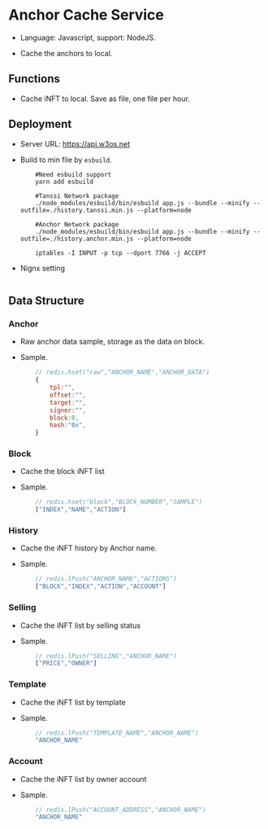 # Anchor Cache Service

- Language: Javascript, support: NodeJS.

- Cache the anchors to local.

## Functions

- Cache iNFT to local. Save as file, one file per hour.

## Deployment

- Server URL: https://api.w3os.net

- Build to min file by `esbuild`.

    ```SHELL
        #Need esbuild support
        yarn add esbuild

        #Tanssi Network package
        ./node_modules/esbuild/bin/esbuild app.js --bundle --minify --outfile=./history.tanssi.min.js --platform=node

        #Anchor Network package
        ./node_modules/esbuild/bin/esbuild app.js --bundle --minify --outfile=./history.anchor.min.js --platform=node
    ```

    ```SHELL
        iptables -I INPUT -p tcp --dport 7766 -j ACCEPT
    ```

- Nignx setting

    ```SHELL

    ```

## Data Structure

### Anchor

- Raw anchor data sample, storage as the data on block.

- Sample.

    ```Javascript
        // redis.hset("raw","ANCHOR_NAME","ANCHOR_DATA")
        {
            tpl:"",
            offset:"",
            target:"",
            signer:"",
            block:0,
            hash:"0x",
        }
    ```

### Block

- Cache the block iNFT list

- Sample.

    ```Javascript
        // redis.hset("block","BLOCk_NUMBER","SAMPLE")
        ["INDEX","NAME","ACTION"]
    ```

### History

- Cache the iNFT history by Anchor name.

- Sample.

    ```Javascript
        // redis.lPush("ANCHOR_NAME","ACTIONS")
        ["BLOCK","INDEX","ACTION","ACCOUNT"]
    ```

### Selling

- Cache the iNFT list by selling status

- Sample.

    ```Javascript
        // redis.lPush("SELLING","ANCHOR_NAME")
        ["PRICE","OWNER"]
    ```

### Template

- Cache the iNFT list by template

- Sample.

    ```Javascript
        // redis.lPush("TEMPLATE_NAME","ANCHOR_NAME")
        "ANCHOR_NAME"
    ```

### Account

- Cache the iNFT list by owner account

- Sample.

    ```Javascript
        // redis.lPush("ACCOUNT_ADDRESS","ANCHOR_NAME")
        "ANCHOR_NAME"
    ```